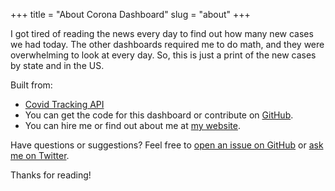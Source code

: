 +++
title = "About Corona Dashboard"
slug = "about"
+++

I got tired of reading the news every day to find out how many new cases we had today. The other dashboards required me to do math, and they were overwhelming to look at every day. So, this is just a print of the new cases by state and in the US.

Built from:

* [Covid Tracking API](https://covidtracking.com/)
* You can get the code for this dashboard or contribute on [GitHub](https://github.com/greg-boggs/covid-19).
* You can hire me or find out about me at [my website](https://www.gregboggs.com/).

Have questions or suggestions? Feel free to [open an issue on GitHub](https://github.com/greg-boggs/covid-19/issues/new) or [ask me on Twitter](https://twitter.com/gregory_boggs).

Thanks for reading!

